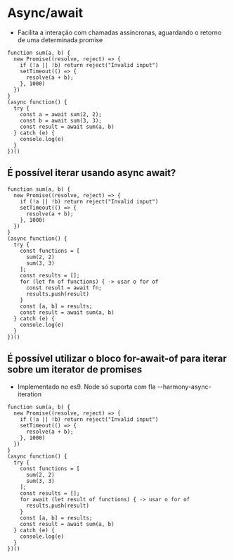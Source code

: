 # Async/await
- Facilita a interação com chamadas assíncronas, aguardando o retorno de uma determinada promise
```
function sum(a, b) {
  new Promise((resolve, reject) => {
    if (!a || !b) return reject("Invalid input")
    setTimeout(() => {
      resolve(a + b);
    }, 1000)
  })
}
(async function() {
  try {
    const a = await sum(2, 2);
    const b = await sum(3, 3);
    const result = await sum(a, b)
  } catch (e) {
    console.log(e)
  }
})()

```

## É possível iterar usando async await?
```
function sum(a, b) {
  new Promise((resolve, reject) => {
    if (!a || !b) return reject("Invalid input")
    setTimeout(() => {
      resolve(a + b);
    }, 1000)
  })
}
(async function() {
  try {
    const functions = [
      sum(2, 2)
      sum(3, 3)
    ];
    const results = [];
    for (let fn of functions) { -> usar o for of
      const result = await fn;
      results.push(result)
    }
    const [a, b] = results;
    const result = await sum(a, b)
  } catch (e) {
    console.log(e)
  }
})()

```

## É possível utilizar o bloco for-await-of para iterar sobre um iterator de promises
- Implementado no es9. Node só suporta com fla --harmony-async-iteration
```
function sum(a, b) {
  new Promise((resolve, reject) => {
    if (!a || !b) return reject("Invalid input")
    setTimeout(() => {
      resolve(a + b);
    }, 1000)
  })
}
(async function() {
  try {
    const functions = [
      sum(2, 2)
      sum(3, 3)
    ];
    const results = [];
    for await (let result of functions) { -> usar o for of
      results.push(result)
    }
    const [a, b] = results;
    const result = await sum(a, b)
  } catch (e) {
    console.log(e)
  }
})()

```